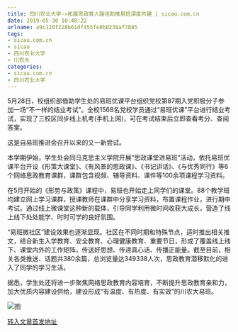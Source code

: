 ```yaml
---
title: 四川农业大学->拓展思政育人路径助推易班深度共建 | sicau.com.cn
date: 2019-05-30 10:40:22
urlname: a9c120f228b61df455fe0b0238af7885
tags: 
- sicau.com.cn
- sicau
- 四川农业大学
- 川农大
categories:
- sicau.com.cn
- 四川农业大学
---
```



5月28日，校组织部借助学生处的易班优课平台组织党校第87期入党积极分子参加一场“不一样的结业考试”。全校1568名党校学员通过“易班优课”平台进行结业考试，实现了三校区同步线上机考(手机上网)，可在考试结束后立即查看考分、查阅答案。

这是自易班推进会召开以来的又一新尝试。

本学期伊始，学生处会同马克思主义学院开展“思政课堂进易班”活动，依托易班优课平台开设《形策大课堂》、《有风景的思政课》、《书记讲话》、《与优秀同行》等6个网络思政教育课群，课群包含视频、辅导资料、课件等100余项课程学习资料。

在5月开始的《形势与政策》课程中，易班也开始走上同学们的课堂。88个教学班均建立网上学习课群，授课教师在课群中分享学习资料，布置课程作业，进行期中考试。通过线上微课堂这种新的载体，引导同学利用微时间收获大成长，营造了线上线下处处能学、时时可学的良好氛围。

“易班微社区”建设效果也逐渐显现。社区在不同时期和特殊节点，适时推出相关推文，结合新生入学教育、安全教育、心理健康教育、重要节日，形成了覆盖线上线下、课堂内外的工作矩阵，传送好思想、传递真心话、传播正能量。截至目前，相关各类推送、话题共380余篇，总浏览量达349338人次，思政教育潜移默化的进入了同学的学习生活。

据悉，学生处还将进一步聚焦网络思政教育内容培育，不断提升思政教育亲和力，加大优质内容建设供给，建设形成“有温度、有热度、有实效”的川农大易班。



![图](https://news.sicau.edu.cn/__local/4/B0/5B/9F90934A35078632AD629C144B6_9E8FE700_C762C.jpg)

[转入文章首发地址](https://news.sicau.edu.cn/info/1078/51803.htm)